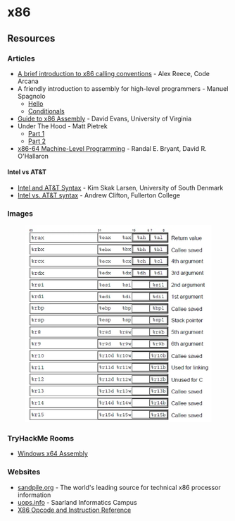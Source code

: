 # x86

## Resources

### Articles

* [A brief introduction to x86 calling conventions](https://codearcana.com/posts/2013/05/21/a-brief-introduction-to-x86-calling-conventions.html) - Alex Reece, Code Arcana
* A friendly introduction to assembly for high-level programmers - Manuel Spagnolo
  * [Hello](https://shikaan.github.io/assembly/x86/guide/2024/09/08/x86-64-introduction-hello.html)
  * [Conditionals](https://shikaan.github.io/assembly/x86/guide/2024/09/16/x86-64-conditionals.html)
* [Guide to x86 Assembly](https://www.cs.virginia.edu/\~evans/cs216/guides/x86.html) - David Evans, University of Virginia
* Under The Hood - Matt Pietrek
  * [Part 1](https://bytepointer.com/resources/pietrek\_asm\_pt1.htm)
  * [Part 2](https://bytepointer.com/resources/pietrek\_asm\_pt2.htm)
* [x86-64 Machine-Level Programming](https://www.cs.cmu.edu/\~fp/courses/15213-s07/misc/asm64-handout.pdf) - Randal E. Bryant, David R. O'Hallaron

#### Intel vs AT\&T

* [Intel and AT\&T Syntax](https://imada.sdu.dk/u/kslarsen/dm546/Material/IntelnATT.htm) - Kim Skak Larsen, University of South Denmark
* [Intel vs. AT\&T syntax](https://staffwww.fullcoll.edu/aclifton/courses/cs241/syntax.html) - Andrew Clifton, Fullerton College

### Images

<figure><img src="../../.gitbook/assets/x86 Registers.webp" alt=""><figcaption></figcaption></figure>

### TryHackMe Rooms

* [Windows x64 Assembly](https://tryhackme.com/r/room/win64assembly)

### Websites

* [sandpile.org](https://sandpile.org/) - The world's leading source for technical x86 processor information
* [uops.info](https://uops.info/index.html) - Saarland Informatics Campus
* [X86 Opcode and Instruction Reference](https://ref.x86asm.net/)
